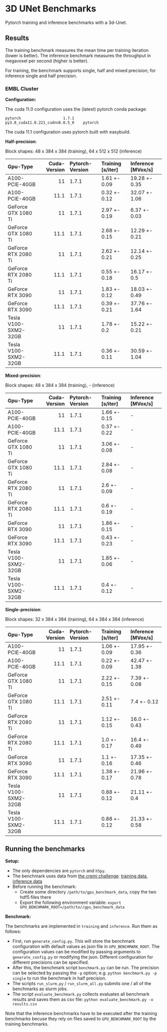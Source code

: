 # 3D UNet Benchmarks

Pytorch training and inference benchmarks with a 3d-Unet.


## Results

The training benchmark measures the mean time per training iteration (lower is better).
The inference benchmark measures the throughput in megavoxel per second (higher is better).

For training, the benchmark supports single, half and mixed precision; for inference single and half precision.

### EMBL Cluster

**Configuration:**

The cuda 11.0 configuration uses the (latest) pytorch conda package:
```
pytorch                   1.7.1           py3.8_cuda11.0.221_cudnn8.0.5_0    pytorch
```

The cuda 11.1 configuration uses pytorch built with easybuild.


**Half-precision**:

Block shapes: 48 x 384 x 384 (training), 64 x 512 x 512 (inference)

| Gpu-Type             |   Cuda-Version | Pytorch-Version   | Training [s/iter]   | Inference [MVox/s]   |
|:---------------------|---------------:|:------------------|:--------------------|:---------------------|
| A100-PCIE-40GB       |           11   | 1.7.1             | 1.61 +- 0.09        | 19.28 +- 0.35        |
| A100-PCIE-40GB       |           11.1 | 1.7.1             | 0.32 +- 0.12        | 32.07 +- 1.06        |
| GeForce GTX 1080 Ti  |           11   | 1.7.1             | 2.97 +- 0.19        | 6.37 +- 0.03         |
| GeForce GTX 1080 Ti  |           11.1 | 1.7.1             | 2.68 +- 0.15        | 12.29 +- 0.21        |
| GeForce RTX 2080 Ti  |           11   | 1.7.1             | 2.62 +- 0.21        | 12.14 +- 0.25        |
| GeForce RTX 2080 Ti  |           11.1 | 1.7.1             | 0.55 +- 0.18        | 16.17 +- 0.5         |
| GeForce RTX 3090     |           11   | 1.7.1             | 1.83 +- 0.12        | 18.03 +- 0.49        |
| GeForce RTX 3090     |           11.1 | 1.7.1             | 0.39 +- 0.21        | 37.76 +- 1.64        |
| Tesla V100-SXM2-32GB |           11   | 1.7.1             | 1.78 +- 0.2         | 15.22 +- 0.21        |
| Tesla V100-SXM2-32GB |           11.1 | 1.7.1             | 0.36 +- 0.11        | 30.59 +- 1.04        |

**Mixed-precision**:

Block shapes: 48 x 384 x 384 (training), - (inference)

| Gpu-Type             |   Cuda-Version | Pytorch-Version   | Training [s/iter]   | Inference [MVox/s]   |
|:---------------------|---------------:|:------------------|:--------------------|:---------------------|
| A100-PCIE-40GB       |           11   | 1.7.1             | 1.66 +- 0.15        | -                    |
| A100-PCIE-40GB       |           11.1 | 1.7.1             | 0.37 +- 0.22        | -                    |
| GeForce GTX 1080 Ti  |           11   | 1.7.1             | 3.06 +- 0.08        | -                    |
| GeForce GTX 1080 Ti  |           11.1 | 1.7.1             | 2.84 +- 0.08        | -                    |
| GeForce RTX 2080 Ti  |           11   | 1.7.1             | 2.6 +- 0.09         | -                    |
| GeForce RTX 2080 Ti  |           11.1 | 1.7.1             | 0.6 +- 0.19         | -                    |
| GeForce RTX 3090     |           11   | 1.7.1             | 1.86 +- 0.15        | -                    |
| GeForce RTX 3090     |           11.1 | 1.7.1             | 0.43 +- 0.23        | -                    |
| Tesla V100-SXM2-32GB |           11   | 1.7.1             | 1.85 +- 0.06        | -                    |
| Tesla V100-SXM2-32GB |           11.1 | 1.7.1             | 0.4 +- 0.12         | -                    |

**Single-precision**:

Block shapes: 32 x 384 x 384 (training), 64 x 384 x 384 (inference)

| Gpu-Type             |   Cuda-Version | Pytorch-Version   | Training [s/iter]   | Inference [MVox/s]   |
|:---------------------|---------------:|:------------------|:--------------------|:---------------------|
| A100-PCIE-40GB       |           11   | 1.7.1             | 1.06 +- 0.09        | 17.95 +- 0.36        |
| A100-PCIE-40GB       |           11.1 | 1.7.1             | 0.22 +- 0.09        | 42.47 +- 1.38        |
| GeForce GTX 1080 Ti  |           11   | 1.7.1             | 2.22 +- 0.15        | 7.39 +- 0.08         |
| GeForce GTX 1080 Ti  |           11.1 | 1.7.1             | 2.51 +- 0.11        | 7.4 +- 0.12          |
| GeForce RTX 2080 Ti  |           11   | 1.7.1             | 1.12 +- 0.15        | 16.0 +- 0.43         |
| GeForce RTX 2080 Ti  |           11.1 | 1.7.1             | 1.0 +- 0.17         | 16.4 +- 0.49         |
| GeForce RTX 3090     |           11   | 1.7.1             | 1.1 +- 0.16         | 17.35 +- 0.46        |
| GeForce RTX 3090     |           11.1 | 1.7.1             | 1.38 +- 0.17        | 21.96 +- 0.78        |
| Tesla V100-SXM2-32GB |           11   | 1.7.1             | 0.88 +- 0.12        | 21.11 +- 0.4         |
| Tesla V100-SXM2-32GB |           11.1 | 1.7.1             | 0.88 +- 0.12        | 21.33 +- 0.58        |


## Running the benchmarks

**Setup:**

- The only dependencies are `pytorch` and `h5py`.
- The benchmark uses data from [the cremi challenge](https://cremi.org/): [training data](https://cremi.org/static/data/sample_A_20160501.hdf), [inference data](https://cremi.org/static/data/sample_A_padded_20160501.hdf)
- Before running the benchmark:
    - Create some directory `/path/to/gpu_benchmark_data`, copy the two hdf5 files there
    - Export the following environment variable: `export GPU_BENCHMARK_ROOT=/path/to//gpu_benchmark_data`

**Benchmark:**

The benchmarks are implemented in `training` and `inference`. Run them as follows:
- First, run `generate_config.py`. This will store the benchmark configuration with default values as json file in `GPU_BENCHMARK_ROOT`. The configuration values can be modified by passing arguments to `generate_config.py` or modifying the json. Different configuration for different precisions can be specified.
- After this, the benchmark script `benchmark.py` can be run. The precision can be selected by passing the `-p` option; e.g. `python benchmark.py -p single` to run the benchmark in half precision.
- The scripts `run_slurm.py` / `run_slurm_all.py` submits one / all of the benchmarks as slurm jobs.
- The script `evaluate_benchmark.py` collects evaluates all benchmark results and saves them as csv file: `python evaluate_benchmark.py -o results.csv`

Note that the inference benchmarks have to be executed after the training benchmarks becuse they rely on files saved to `GPU_BENCHMARK_ROOT` by the training benchmarks.
